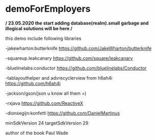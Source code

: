 # demoForEmployers
**/
23.05.2020 the start adding database(realm).small garbage and illogical solutions will be here
/**

this demo include following libraries

-jakewharton:butterknife https://github.com/JakeWharton/butterknife

-squareup.leakcanary https://github.com/square/leakcanary

-bluelinelabs:conductor https://github.com/bluelinelabs/Conductor

-tablayouthelper and advrecyclerview from h6ah4i https://github.com/h6ah4i

-jackson/gson/json u know all them =)

-rxjava https://github.com/ReactiveX

-dionsegijn:konfetti https://github.com/DanielMartinus

minSdkVersion 24
targetSdkVersion 29

author of the book Paul Wade


